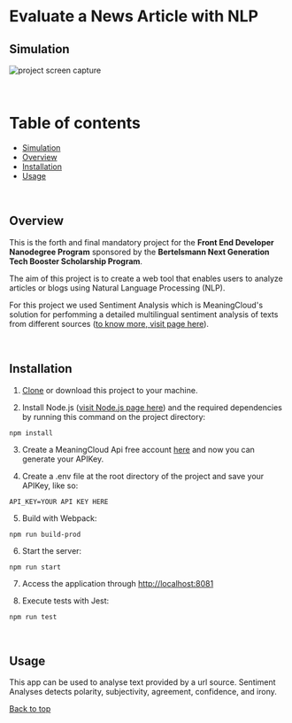 # Evaluate a News Article with NLP

## Simulation

![project screen capture](https://github.com/PatriciaFeio/udacity-evaluate-news-article-nlp/blob/main/project-simulation.gif)

<br>

# Table of contents

[top]: #top

- [Simulation](#simulation)
- [Overview](#overview)
- [Installation](#installation)
- [Usage](#usage)

<br>

## Overview

This is the forth and final mandatory project for the **Front End Developer Nanodegree Program** sponsored by the **Bertelsmann Next Generation Tech Booster Scholarship Program**.

The aim of this project is to create a web tool that enables users to analyze articles or blogs using Natural Language Processing (NLP).

For this project we used Sentiment Analysis which is MeaningCloud's solution for perfomming a detailed multilingual sentiment analysis of texts from different sources ([to know more, visit page here](https://www.meaningcloud.com/developer/sentiment-analysis)).

<br>

## Installation

1. [Clone](https://github.com/PatriciaFeio/udacity-evaluate-news-article-nlp.git) or download this project to your machine.

2. Install Node.js ([visit Node.js page here](https://nodejs.org/en/download)) and the required dependencies by running this command on the project directory:

```
npm install
```

3. Create a MeaningCloud Api free account [here](https://www.meaningcloud.com/developer/create-account) and now you can generate your APIKey.

4. Create a .env file at the root directory of the project and save your APIKey, like so:

```
API_KEY=YOUR API KEY HERE
```

5. Build with Webpack:

```
npm run build-prod
```

6. Start the server:

```
npm run start
```

7. Access the application through [http://localhost:8081](http://localhost:8081/)

8. Execute tests with Jest:

```
npm run test
```

<br>

## Usage

This app can be used to analyse text provided by a url source. Sentiment Analyses detects polarity, subjectivity, agreement, confidence, and irony.

[Back to top][top]
